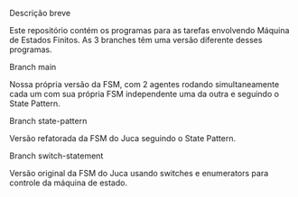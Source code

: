 Descrição breve

Este repositório contém os programas para as tarefas envolvendo Máquina de Estados Finitos.
As 3 branches têm uma versão diferente desses programas.


Branch main

Nossa própria versão da FSM, com 2 agentes rodando simultaneamente cada um com sua própria FSM independente uma da outra e seguindo o State Pattern.


Branch state-pattern

Versão refatorada da FSM do Juca seguindo o State Pattern.


Branch switch-statement

Versão original da FSM do Juca usando switches e enumerators para controle da máquina de estado.

